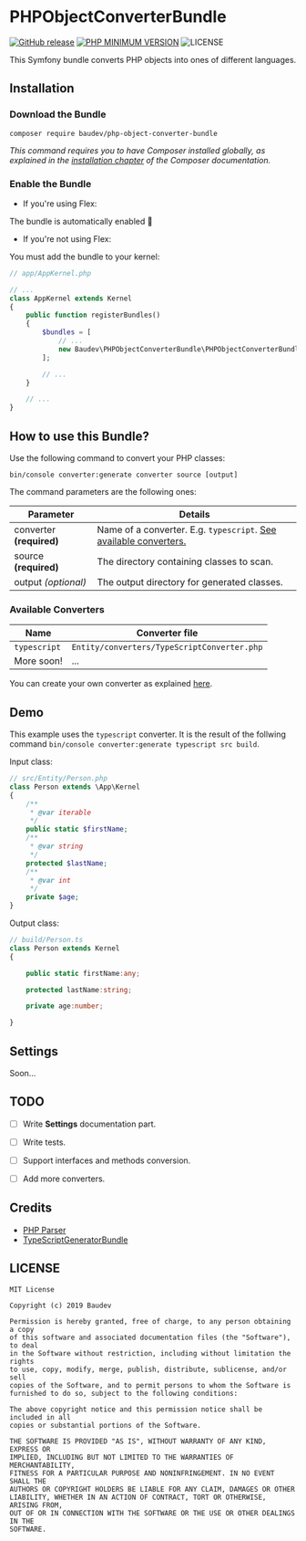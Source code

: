 # PHPObjectConverterBundle

[![GitHub release](https://img.shields.io/github/release/baudev/PHPObjectConverterBundle.svg)](https://github.com/baudev/PHPObjectConverterBundle/releases)
[![PHP MINIMUM VERSION](https://img.shields.io/badge/dynamic/json.svg?url=https://raw.githubusercontent.com/baudev/PHPObjectConverterBundle/master/composer.json&label=PHP&query=$.require.php)]()
![LICENSE](https://img.shields.io/github/license/mashape/apistatus.svg)

This Symfony bundle converts PHP objects into ones of different languages.

## Installation

### Download the Bundle

```
composer require baudev/php-object-converter-bundle
```

*This command requires you to have Composer installed globally, as explained
in the [installation chapter](https://getcomposer.org/doc/00-intro.md)
of the Composer documentation.*

### Enable the Bundle

- If you're using Flex:

The bundle is automatically enabled :tada:

- If you're not using Flex:

You must add the bundle to your kernel:


```php
// app/AppKernel.php

// ...
class AppKernel extends Kernel
{
    public function registerBundles()
    {
        $bundles = [
            // ...
            new Baudev\PHPObjectConverterBundle\PHPObjectConverterBundle(),
        ];

        // ...
    }

    // ...
}
```

## How to use this Bundle?

Use the following command to convert your PHP classes:

```
bin/console converter:generate converter source [output]
```

The command parameters are the following ones:

| Parameter  | Details |
| ------------- | ------------- |
| converter **(required)** | Name of a converter. E.g. `typescript`. [See available converters.](#available-converters)  |
| source **(required)**  | The directory containing classes to scan.  |
| output *(optional)*  | The output directory for generated classes.  |

### Available Converters

| Name  | Converter file |
| ------------- | ------------- |
| `typescript` | `Entity/converters/TypeScriptConverter.php`  |
| More soon! | ...  |

You can create your own converter as explained [here](https://github.com/baudev/PHPObjectConverterBundle/wiki/Create-a-Converter).

## Demo

This example uses the `typescript` converter. It is the result of the follwing command `bin/console converter:generate typescript src build`.

Input class:

```php
// src/Entity/Person.php
class Person extends \App\Kernel
{
    /**
     * @var iterable
     */
    public static $firstName;
    /**
     * @var string
     */
    protected $lastName;
    /**
     * @var int
     */
    private $age;
}
```

Output class:

```typescript
// build/Person.ts
class Person extends Kernel 
{

    public static firstName:any;

    protected lastName:string;

    private age:number;

}
```

## Settings

Soon...

## TODO

- [ ] Write **Settings** documentation part.
- [ ] Write tests.
- [ ] Support interfaces and methods conversion.
- [ ] Add more converters.


## Credits

- [PHP Parser](https://github.com/nikic/php-parser)
- [TypeScriptGeneratorBundle](https://github.com/janit/TypeScriptGeneratorBundle)

## LICENSE

```
MIT License  
  
Copyright (c) 2019 Baudev
  
Permission is hereby granted, free of charge, to any person obtaining a copy  
of this software and associated documentation files (the "Software"), to deal  
in the Software without restriction, including without limitation the rights  
to use, copy, modify, merge, publish, distribute, sublicense, and/or sell  
copies of the Software, and to permit persons to whom the Software is  
furnished to do so, subject to the following conditions:  
  
The above copyright notice and this permission notice shall be included in all  
copies or substantial portions of the Software.  
  
THE SOFTWARE IS PROVIDED "AS IS", WITHOUT WARRANTY OF ANY KIND, EXPRESS OR  
IMPLIED, INCLUDING BUT NOT LIMITED TO THE WARRANTIES OF MERCHANTABILITY,  
FITNESS FOR A PARTICULAR PURPOSE AND NONINFRINGEMENT. IN NO EVENT SHALL THE  
AUTHORS OR COPYRIGHT HOLDERS BE LIABLE FOR ANY CLAIM, DAMAGES OR OTHER  
LIABILITY, WHETHER IN AN ACTION OF CONTRACT, TORT OR OTHERWISE, ARISING FROM,  
OUT OF OR IN CONNECTION WITH THE SOFTWARE OR THE USE OR OTHER DEALINGS IN THE  
SOFTWARE.  
```
